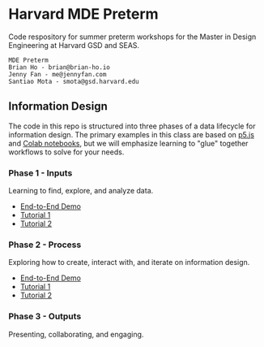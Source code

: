# Harvard MDE Preterm

Code respository for summer preterm workshops for the Master in Design Engineering at Harvard GSD and SEAS.

```
MDE Preterm
Brian Ho - brian@brian-ho.io
Jenny Fan - me@jennyfan.com
Santiao Mota - smota@gsd.harvard.edu
```

## Information Design

The code in this repo is structured into three phases of a data lifecycle for information design. The primary examples in this class are based on [p5.js](https://p5js.org/) and [Colab notebooks](https://colab.google), but we will emphasize learning to "glue" together workflows to solve for your needs.

### Phase 1 - Inputs

Learning to find, explore, and analyze data.

- [End-to-End Demo](https://editor.p5js.org/brian-ho/full/kLYveWle6)
- [Tutorial 1](https://editor.p5js.org/brian-ho/sketches/Ju2m4JHZH)
- [Tutorial 2](https://editor.p5js.org/brian-ho/sketches/rRmmwV7P_)

### Phase 2 - Process

Exploring how to create, interact with, and iterate on information design.

- [End-to-End Demo](https://editor.p5js.org/brian-ho/full/kJkdAW7-G)
- [Tutorial 1](https://editor.p5js.org/brian-ho/sketches/w9bzqLkBW)
- [Tutorial 2](https://editor.p5js.org/brian-ho/sketches/hZNWvlsGb)

### Phase 3 - Outputs

Presenting, collaborating, and engaging.
